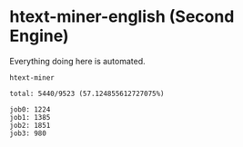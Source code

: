 # htext-miner-english (Second Engine)

Everything doing here is automated.

```
htext-miner

total: 5440/9523 (57.124855612727075%)

job0: 1224
job1: 1385
job2: 1851
job3: 980
```